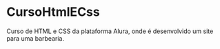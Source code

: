 # CursoHtmlECss
Curso de HTML e CSS da plataforma Alura, onde é desenvolvido um site para uma barbearia.
